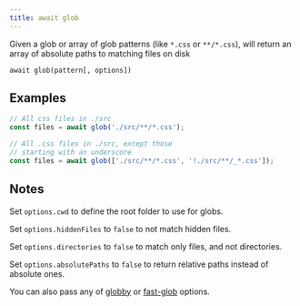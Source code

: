 ```yaml
---
title: await glob
---
```


<div class="lead">
  Given a glob or array of glob patterns (like <code>*.css</code> or
  <code>**/*.css</code>), will return an array of absolute paths to matching
  files on disk
</div>

`await glob(pattern[, options])`

## Examples

```js
// All css files in ./src
const files = await glob('./src/**/*.css');

// All .css files in ./src, except those
// starting with an underscore
const files = await glob(['./src/**/*.css', '!./src/**/_*.css']);
```

## Notes

Set `options.cwd` to define the root folder to use for globs.

Set `options.hiddenFiles` to `false` to not match hidden files.

Set `options.directories` to `false` to match only files, and not directories.

Set `options.absolutePaths` to `false` to return relative paths instead of absolute ones.

You can also pass any of [globby][1] or [fast-glob][2] options.

[1]: https://github.com/sindresorhus/globby#options
[2]: https://github.com/mrmlnc/fast-glob#options-3
